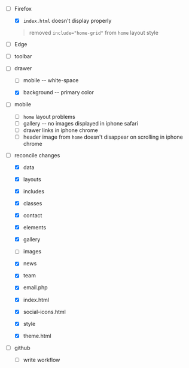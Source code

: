 * [ ] Firefox
  * [x] `index.html` doesn't display properly

  > removed `include="home-grid"` from `home` layout style


* [ ] Edge

* [ ] toolbar

* [ ] drawer
  * [ ] mobile -- white-space
  * [x] background -- primary color


* [ ] mobile
  * [ ] `home` layout problems
  * [ ] gallery -- no images displayed in iphone safari
  * [ ] drawer links in iphone chrome
  * [ ] header image from `home` doesn't disappear on scrolling in iphone chrome

* [ ] reconcile changes
  * [x] data
  * [x] layouts
  * [x] includes
  * [x] classes
  * [x] contact
  * [x] elements
  * [x] gallery
  * [ ] images
  * [x] news
  * [x] team
  * [x] email.php
  * [x] index.html
  * [x] social-icons.html
  * [x] style
  * [x] theme.html


* [ ] github
  * [ ] write workflow
